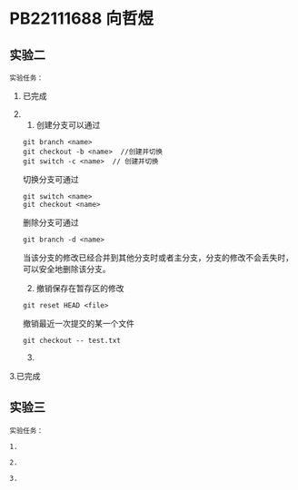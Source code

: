 # PB22111688 向哲煜

## 实验二

    实验任务：

1. 已完成

2.
    1. 创建分支可以通过

    ```git
    git branch <name>
    git checkout -b <name>  //创建并切换
    git switch -c <name>  // 创建并切换
    ```

    切换分支可通过

    ```git
    git switch <name>
    git checkout <name>
    ```

    删除分支可通过

    ```git
    git branch -d <name>
    ```

    当该分支的修改已经合并到其他分支时或者主分支，分支的修改不会丢失时，可以安全地删除该分支。

    2. 撤销保存在暂存区的修改

    ```git
    git reset HEAD <file>
    ```

    撤销最近一次提交的某一个文件

    ```git
    git checkout -- test.txt
    ```

    3. 

3.已完成

## 实验三

    实验任务：

    1.

    2.

    3.

